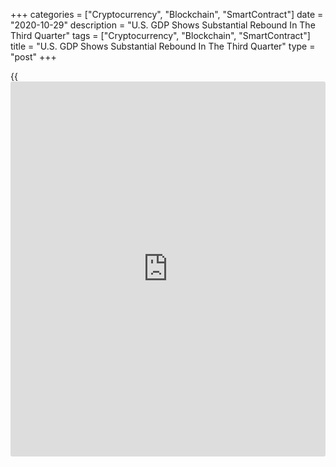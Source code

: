 +++
categories = ["Cryptocurrency", "Blockchain", "SmartContract"]
date = "2020-10-29"
description = "U.S. GDP Shows Substantial Rebound In The Third Quarter"
tags = ["Cryptocurrency", "Blockchain", "SmartContract"]
title = "U.S. GDP Shows Substantial Rebound In The Third Quarter"
type = "post"
+++

{{<iframe id="large-banner" src="https://www.bounty.group/#slide=22.0" width="100%" height="600" scrolling="no" style="border: 0px solid rgb(216, 221, 230); border-radius: 3px;">}}

After reporting a record contraction in U.S. economic activity in the
previous quarter, the Commerce Department released a report on Thursday
showing the [economy][1] rebounded by more than expected in the third
quarter.

The Commerce Department said real gross domestic product skyrocketed by
33.1 percent in the third quarter after plunging by 31.4 percent in the
second quarter. Economists had expected GDP to soar by 31.0 percent.

The substantial rebound in GDP reflected increases in consumer spending,
private inventory investment, exports, non-residential fixed investment,
and residential fixed investment.

For comments and feedback [contact](https://www.playgroundfx.com/contact/): editorial@rtt[news](https://www.letsplayfx.com/blog/forex-news-website/).com

[Economic News][1]

 **What parts of the world are seeing the best (and worst) economic
performances lately? Click[here][2] to check out our [Econ Scorecard][2]
and find out! See up-to-the-moment [ranking](https://www.playgroundfx.com/blog/crypto-exchange-ranking/)s for the best and worst
performers in [GDP][3], [unemployment rate][4], [inflation][5] and much
more.**

   1. www.rtt[news](https://www.letsplayfx.com/blog/forex-news-website/).com/Content/EconomicNews.aspx
   2. www.rtt[news](https://www.letsplayfx.com/blog/forex-news-website/).com/economic-scorecard/world-rank/unemployment-rate/highest-performance.aspx
   3. www.rtt[news](https://www.letsplayfx.com/blog/forex-news-website/).com/economic-scorecard/world-rank/GDP/highest-performance.aspx
   4. www.rtt[news](https://www.letsplayfx.com/blog/forex-news-website/).com/economic-scorecard/world-rank/unemployment-rate/lowest-performance.aspx
   5. www.rtt[news](https://www.letsplayfx.com/blog/forex-news-website/).com/economic-scorecard/world-rank/CPI/highest-performance.aspx